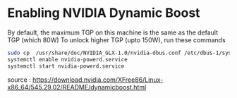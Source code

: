 # Enabling NVIDIA Dynamic Boost

By default, the maximum TGP on this machine is the same as the default TGP (which 80W)
To unlock higher TGP (upto 150W), run these commands 

```bash
sudo cp  /usr/share/doc/NVIDIA_GLX-1.0/nvidia-dbus.conf /etc/dbus-1/system.d/
systemctl enable nvidia-powerd.service
systemctl start nvidia-powerd.service
```

source : https://download.nvidia.com/XFree86/Linux-x86_64/545.29.02/README/dynamicboost.html
